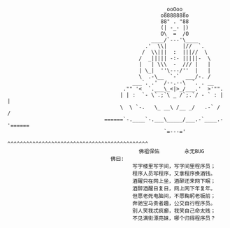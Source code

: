                                                       _ooOoo_
                                                     o8888888o
                                                     88" . "88
                                                     (| -_- |)
                                                     O\  =  /O
                                                  ____/`---'\____
                                                .'  \\|     |//  `.
                                               /  \\|||  :  |||//  \
                                              /  _||||| -:- |||||-  \
                                              |   | \\\  -  /// |   |
                                              | \_|  ''\---/''  |   |
                                              \  .-\__  `-`  ___/-. /
                                            ___`. .'  /--.--\  `. . __
                                         ."" '<  `.___\_<|>_/___.'  >'"".
                                        | | :  `- \`.;`\ _ /`;.`/ - ` : | |
                                        \  \ `-.   \_ __\ /__ _/   .-` /  /
                                   ======`-.____`-.___\_____/___.-`____.-'======
                                                      `=---='
                                   ^^^^^^^^^^^^^^^^^^^^^^^^^^^^^^^^^^^^^^^^^^^^^
                                              佛祖保佑        永无BUG
                                     佛曰:
                                            写字楼里写字间，写字间里程序员；
                                            程序人员写程序，又拿程序换酒钱。
                                            酒醒只在网上坐，酒醉还来网下眠；
                                            酒醉酒醒日复日，网上网下年复年。
                                            但愿老死电脑间，不愿鞠躬老板前；
                                            奔驰宝马贵者趣，公交自行程序员。
                                            别人笑我忒疯癫，我笑自己命太贱；
                                            不见满街漂亮妹，哪个归得程序员？

